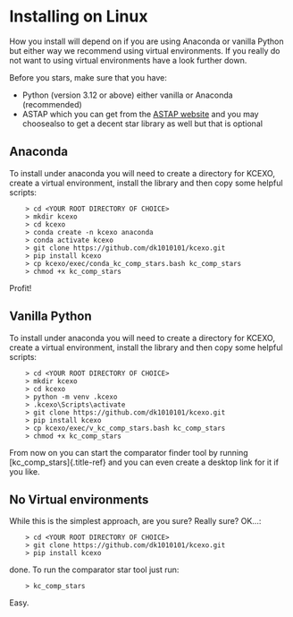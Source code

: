 # Installing on Linux

How you install will depend on if you are using Anaconda or vanilla
Python but either way we recommend using virtual environments. If you
really do not want to using virtual environments have a look further
down.

Before you stars, make sure that you have:

*   Python (version 3.12 or above) either vanilla or Anaconda
    (recommended)
*   ASTAP which you can get from the [ASTAP
    website](https://www.hnsky.org/astap.htm) and you may choosealso
    to get a decent star library as well but that is optional

## Anaconda

To install under anaconda you will need to create a directory for KCEXO,
create a virtual environment, install the library and then copy some
helpful scripts:

~~~
    > cd <YOUR ROOT DIRECTORY OF CHOICE>
    > mkdir kcexo
    > cd kcexo
    > conda create -n kcexo anaconda
    > conda activate kcexo
    > git clone https://github.com/dk1010101/kcexo.git
    > pip install kcexo
    > cp kcexo/exec/conda_kc_comp_stars.bash kc_comp_stars
    > chmod +x kc_comp_stars
~~~

Profit!

## Vanilla Python

To install under anaconda you will need to create a directory for KCEXO,
create a virtual environment, install the library and then copy some
helpful scripts:

~~~
    > cd <YOUR ROOT DIRECTORY OF CHOICE>
    > mkdir kcexo
    > cd kcexo
    > python -m venv .kcexo
    > .kcexo\Scripts\activate
    > git clone https://github.com/dk1010101/kcexo.git
    > pip install kcexo
    > cp kcexo/exec/v_kc_comp_stars.bash kc_comp_stars
    > chmod +x kc_comp_stars
~~~

From now on you can start the comparator finder tool by running
[kc_comp_stars]{.title-ref} and you can even create a desktop link for
it if you like.

## No Virtual environments

While this is the simplest approach, are you sure? Really sure? OK\...:

~~~
    > cd <YOUR ROOT DIRECTORY OF CHOICE>
    > git clone https://github.com/dk1010101/kcexo.git
    > pip install kcexo
~~~

done. To run the comparator star tool just run:

~~~
    > kc_comp_stars
~~~

Easy.
